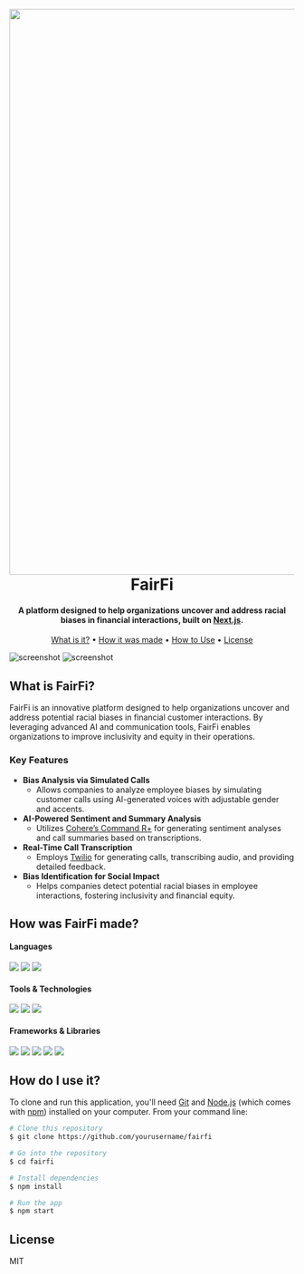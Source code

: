 <h1 align="center">
  <br>
  <a ><img src="https://github.com/FuJacob/FairFi/blob/master/title.png?raw=true"width="1000"></a>
  <br>
  FairFi
  <br>
</h1>

<h4 align="center">A platform designed to help organizations uncover and address racial biases in financial interactions, built on <a href="https://nextjs.org/" target="_blank">Next.js</a>.</h4>

<p align="center">
<a href="#key-features">What is it?</a> •
  <a href="#how-made">How it was made</a> •
  <a href="#how-to-use">How to Use</a> •
  <a href="#license">License</a>
</p>

![screenshot](https://github.com/FuJacob/FairFi/blob/master/cover.png?raw=true)
![screenshot](https://github.com/FuJacob/FairFi/blob/master/dash.png?raw=true)

## What is FairFi?
FairFi is an innovative platform designed to help organizations uncover and address potential racial biases in financial customer interactions. By leveraging advanced AI and communication tools, FairFi enables organizations to improve inclusivity and equity in their operations.

<div id="key-features" />

### Key Features 
* **Bias Analysis via Simulated Calls**  
  - Allows companies to analyze employee biases by simulating customer calls using AI-generated voices with adjustable gender and accents.  
* **AI-Powered Sentiment and Summary Analysis**  
  - Utilizes [Cohere’s Command R+](https://cohere.ai/) for generating sentiment analyses and call summaries based on transcriptions.  
* **Real-Time Call Transcription**  
  - Employs [Twilio](https://www.twilio.com/) for generating calls, transcribing audio, and providing detailed feedback.  
* **Bias Identification for Social Impact**  
  - Helps companies detect potential racial biases in employee interactions, fostering inclusivity and financial equity.

## How was FairFi made?

#### Languages
<p id="how-made">
  <img src="https://img.shields.io/badge/javascript-%23323330.svg?style=for-the-badge&logo=javascript&logoColor=%23F7DF1E">
  <img src="https://img.shields.io/badge/html5-%23E34F26.svg?style=for-the-badge&logo=html5&logoColor=white">
  <img src="https://img.shields.io/badge/css3-%231572B6.svg?style=for-the-badge&logo=css3&logoColor=white">
</p>

#### Tools & Technologies
<p>
  <img src="https://img.shields.io/badge/git-%23F05033.svg?style=for-the-badge&logo=git&logoColor=white"/>
  <img src="https://img.shields.io/badge/Twilio-F22F46.svg?style=for-the-badge&logo=Twilio&logoColor=white">
  <img src="https://img.shields.io/badge/Cohere-1C3C6B.svg?style=for-the-badge&logo=Cohere&logoColor=white">
</p>

#### Frameworks & Libraries
<p>
  <img src="https://img.shields.io/badge/node.js-6DA55F?style=for-the-badge&logo=node.js&logoColor=white"/>
  <img src="https://img.shields.io/badge/Next-black?style=for-the-badge&logo=next.js&logoColor=white"/>
  <img src="https://img.shields.io/badge/Express.js-404D59.svg?style=for-the-badge&logo=express&logoColor=white">
  <img src="https://img.shields.io/badge/Tailwind%20CSS-06B6D4.svg?style=for-the-badge&logo=Tailwind-CSS&logoColor=white">
  <img src="https://img.shields.io/badge/-MongoDB-13aa52?style=for-the-badge&logo=mongodb&logoColor=white"
</p>

## How do I use it?
<div id="how-to-use" />

To clone and run this application, you'll need [Git](https://git-scm.com) and [Node.js](https://nodejs.org/en/download/) (which comes with [npm](http://npmjs.com)) installed on your computer. From your command line:

```bash
# Clone this repository
$ git clone https://github.com/yourusername/fairfi

# Go into the repository
$ cd fairfi

# Install dependencies
$ npm install

# Run the app
$ npm start
```


## License
<span id="license" />
MIT

